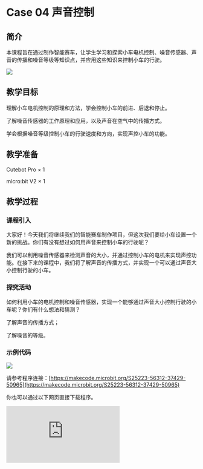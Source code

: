 ﻿---
sidebar_position: 4
sidebar_label: case 04 声音控制
---

# Case 04 声音控制

## 简介

本课程旨在通过制作智能赛车，让学生学习和探索小车电机控制、噪音传感器、声音的传播和噪音等级等知识点，并应用这些知识来控制小车的行驶。

![](https://wiki-media-ef.oss-cn-hongkong.aliyuncs.com//images/cutebot-pro-case-04-01.png)

## 教学目标

理解小车电机控制的原理和方法，学会控制小车的前进、后退和停止。

了解噪音传感器的工作原理和应用，以及声音在空气中的传播方式。

学会根据噪音等级控制小车的行驶速度和方向，实现声控小车的功能。

## 教学准备

Cutebot Pro × 1

micro:bit V2 × 1

## 教学过程

### 课程引入

大家好！今天我们将继续我们的智能赛车制作项目，但这次我们要给小车设置一个新的挑战。你们有没有想过如何用声音来控制小车的行驶呢？

我们可以利用噪音传感器来检测声音的大小，并通过控制小车的电机来实现声控功能。在接下来的课程中，我们将了解声音的传播方式，并实现一个可以通过声音大小控制行驶的小车。

### 探究活动

如何利用小车的电机控制和噪音传感器，实现一个能够通过声音大小控制行驶的小车呢？你们有什么想法和猜测？

了解声音的传播方式；

了解噪音的等级。

### 示例代码

![](https://wiki-media-ef.oss-cn-hongkong.aliyuncs.com//images/cutebot-pro-case-04-02.png)


请参考程序连接：[https://makecode.microbit.org/S25223-56312-37429-50965](https://makecode.microbit.org/S25223-56312-37429-50965)

你也可以通过以下网页直接下载程序。

<div
    style={{
        position: 'relative',
        paddingBottom: '60%',
        overflow: 'hidden',
    }}
>
    <iframe
        src="https://makecode.microbit.org/S25223-56312-37429-50965"
        frameborder="0"
        sandbox="allow-popups allow-forms allow-scripts allow-same-origin"
        style={{
            position: 'absolute',
            width: '100%',
            height: '100%',
        }}
    />
</div>


### 团队合作与展示

学生分成小组，共同完成小车的制作和程序编写。

鼓励学生之间相互合作、交流和分享经验。

每个小组有机会向其他小组展示他们制作的智能赛车，并演示通过声音大小控制小车行驶的过程。

### 总结与反思

回顾课程内容，提醒学生掌握了哪些知识和技能。

引导学生讨论他们在制作过程中遇到的问题和困难，以及如何解决这些问题。

引导学生思考声控小车的优化和改进方向，如调整噪音等级阈值、增加其他声音控制功能等。

### 延伸活动

为学生提供进一步的探索和实践机会，例如：

挑战学生通过声音控制小车的速度和方向，实现更复杂的行驶路径。

鼓励学生设计和实现其他有趣的声音控制功能，如转弯、停止等。
